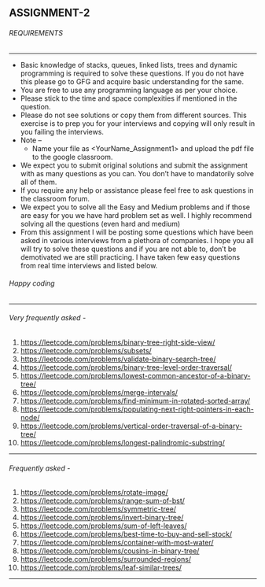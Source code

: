 ##  ASSIGNMENT-2 

###### REQUIREMENTS 

_________________________________________________________________________________________
- Basic knowledge of stacks, queues, linked lists, trees and dynamic programming is required to solve these questions. If you do not have this please go to GFG and acquire basic understanding for the same.
- You are free to use any programming language as per your choice.
- Please stick to the time and space complexities if mentioned in the question.
- Please do not see solutions or copy them from different sources. This exercise is to prep you for your interviews and copying will only result in you failing the interviews.
- Note –
    - Name your file as <YourName_Assignment1> and upload the pdf file to the google classroom.
- We expect you to submit original solutions and submit the assignment with as many questions as you can. You don’t have to mandatorily solve all of them.
- If you require any help or assistance please feel free to ask questions in the classroom forum.
- We expect you to solve all the Easy and Medium problems and if those are easy for you we have hard problem set as well. I highly recommend solving all the questions (even hard and medium)
- From this assignment I will be posting some questions which have been asked in various interviews from a plethora of companies. I hope you all will try to solve these questions and if you are not able to, don’t be demotivated we are still practicing. I have taken few easy questions from real time interviews and listed below.

###### Happy coding
_____________________________________________________________________________________
###### Very frequently asked -
1. https://leetcode.com/problems/binary-tree-right-side-view/
2. https://leetcode.com/problems/subsets/
3. https://leetcode.com/problems/validate-binary-search-tree/
4. https://leetcode.com/problems/binary-tree-level-order-traversal/
5. https://leetcode.com/problems/lowest-common-ancestor-of-a-binary-tree/
6. https://leetcode.com/problems/merge-intervals/
7. https://leetcode.com/problems/find-minimum-in-rotated-sorted-array/
8. https://leetcode.com/problems/populating-next-right-pointers-in-each-node/
9. https://leetcode.com/problems/vertical-order-traversal-of-a-binary-tree/
10. https://leetcode.com/problems/longest-palindromic-substring/
__________________________________________________________________________________________
###### Frequently asked -
1. https://leetcode.com/problems/rotate-image/
2. https://leetcode.com/problems/range-sum-of-bst/
3. https://leetcode.com/problems/symmetric-tree/
4. https://leetcode.com/problems/invert-binary-tree/
5. https://leetcode.com/problems/sum-of-left-leaves/
6. https://leetcode.com/problems/best-time-to-buy-and-sell-stock/
7. https://leetcode.com/problems/container-with-most-water/
8. https://leetcode.com/problems/cousins-in-binary-tree/
9. https://leetcode.com/problems/surrounded-regions/
10. https://leetcode.com/problems/leaf-similar-trees/
___________________________________________________________________________________________
